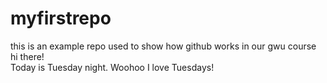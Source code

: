 # myfirstrepo
this is an example repo used to show how github works in our gwu course  
hi there!  
Today is Tuesday night. Woohoo I love Tuesdays!
